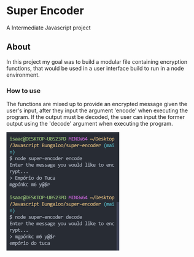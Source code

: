 # Super Encoder

A Intermediate Javascript project

## About

In this project my goal was to build a modular file containing encryption functions, that would be used in a user interface build to run in a node environment.

### How to use

The functions are mixed up to provide an encrypted message given the user's input, after they input the argument 'encode' when executing the program. If the output must be decoded, the user can input the former output using the 'decode' argument when executing the program.

![program_screenshot](./img/super-encoder.png)
